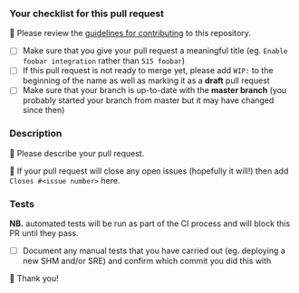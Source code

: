 ### Your checklist for this pull request
:vertical_traffic_light: Please review the [guidelines for contributing](../CONTRIBUTING.md) to this repository.

- [ ] Make sure that you give your pull request a meaningful title (eg. `Enable foobar integration` rather than `515 foobar`)
- [ ] If this pull request is not ready to merge yet, please add `WIP:` to the beginning of the name as well as marking it as a **draft** pull request
- [ ] Make sure that your branch is up-to-date with the **master branch** (you probably started your branch from master but it may have changed since then)

### Description
:orange_book: Please describe your pull request.

:closed_umbrella: If your pull request will close any open issues (hopefully it will!) then add `Closes #<issue number>` here.

### Tests
**NB.** automated tests will be run as part of the CI process and will block this PR until they pass.
- [ ] Document any manual tests that you have carried out (eg. deploying a new SHM and/or SRE) and confirm which commit you did this with

:tada: Thank you!
